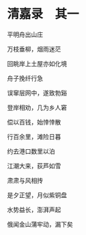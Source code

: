    

# 清嘉录　其一

平明舟出山庄

万枝垂柳，烟雨迷茫

回眺岸上土屋亦如化境

舟子挽纤行急

误窜层网中，遂致勃谿

登岸相劝，几为乡人窘

偿以百钱，始悻悻散

  

行百余里，滩险日暮

约去港口数里以泊

江潮大来，荻芦如雪

肃肃与风相抟

是夕正望，月似紫铜盘

水势益长，澎湃声起

俄闻金山蒲牢动，漏下矣
